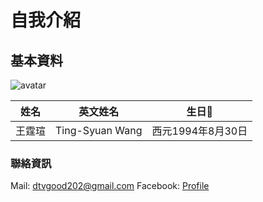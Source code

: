 # 自我介紹

## 基本資料
![avatar](https://avatars2.githubusercontent.com/u/8935531?v=3&s=460)

|姓名|英文姓名|生日:birthday:|
|:-:|:-:|:-:|
| 王霆瑄|Ting-Syuan Wang|西元1994年8月30日|

### 聯絡資訊

Mail: [dtvgood202@gmail.com](mailto:dtvgood202@gmail.com)
Facebook: [Profile](https://www.facebook.com/dtvgood202)
